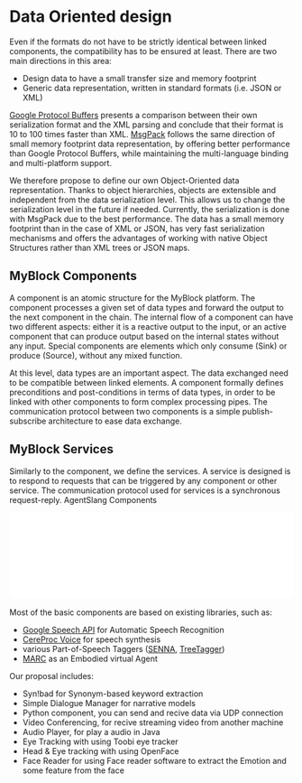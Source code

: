 # Data Oriented design

Even if the formats do not have to be strictly identical between linked components, the compatibility has to be ensured at least. There are two main directions in this area:

- Design data to have a small transfer size and memory footprint
- Generic data representation, written in standard formats (i.e. JSON or XML)

[Google Protocol Buffers](https://developers.google.com/protocol-buffers/) presents a comparison between their own serialization format and the XML parsing and conclude that their format is 10 to 100 times faster than XML. [MsgPack](http://msgpack.org/) follows the same direction of small memory footprint data representation, by offering better performance than Google Protocol Buffers, while maintaining the multi-language binding and multi-platform support.

We therefore propose to define our own Object-Oriented data representation. Thanks to object hierarchies, objects are extensible and independent from the data serialization level. This allows us to change the serialization level in the future if needed. Currently, the serialization is done with MsgPack due to the best performance. The data has a small memory footprint than in the case of XML or JSON, has very fast serialization mechanisms and offers the advantages of working with native Object Structures rather than XML trees or JSON maps.

## MyBlock Components

A component is an atomic structure for the MyBlock platform. The component processes a given set of data types and forward the output to the next component in the chain. The internal flow of a component can have two different aspects: either it is a reactive output to the input, or an active component that can produce output based on the internal states without any input. Special components are elements which only consume (Sink) or produce (Source), without any mixed function.

At this level, data types are an important aspect. The data exchanged need to be compatible between linked elements. A component formally defines preconditions and post-conditions in terms of data types, in order to be linked with other components to form complex processing pipes. The communication protocol between two components is a simple publish-subscribe architecture to ease data exchange.

## MyBlock Services

Similarly to the component, we define the services. A service is designed is to respond to requests that can be triggered by any component or other service. The communication protocol used for services is a synchronous request-reply.
AgentSlang Components

![System diagram](/assets/images/system-diag.svg)

Most of the basic components are based on existing libraries, such as:

- [Google Speech API](https://dvcs.w3.org/hg/speech-api/raw-file/tip/speechapi.html) for Automatic Speech Recognition
- [CereProc Voice](http://www.cereproc.com/) for speech synthesis
- various Part-of-Speech Taggers ([SENNA](http://ronan.collobert.com/senna/), [TreeTagger](http://www.cis.uni-muenchen.de/~schmid/tools/TreeTagger/))
- [MARC](http://marc.limsi.fr/) as an Embodied virtual Agent

Our proposal includes:

- Syn!bad for Synonym-based keyword extraction
- Simple Dialogue Manager for narrative models
- Python component, you can send and recive data via UDP connection
- Video Conferencing, for recive streaming video from another machine
- Audio Player, for play a audio in Java
- Eye Tracking with using Toobi eye tracker
- Head & Eye tracking with using OpenFace 
- Face Reader for using Face reader software to extract the Emotion and some feature from the face

